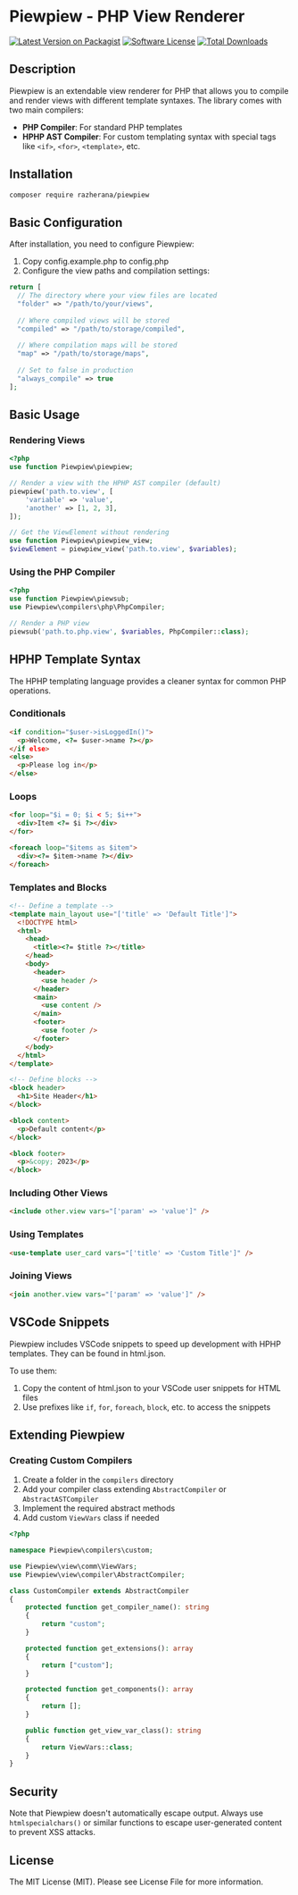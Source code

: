 # Piewpiew - PHP View Renderer

[![Latest Version on Packagist](https://img.shields.io/packagist/v/razherana/piewpiew.svg)](https://packagist.org/packages/razherana/piewpiew)
[![Software License](https://img.shields.io/badge/license-MIT-brightgreen.svg)](LICENSE.md)
[![Total Downloads](https://img.shields.io/packagist/dt/razherana/piewpiew.svg)](https://packagist.org/packages/razherana/piewpiew/stats)

## Description

Piewpiew is an extendable view renderer for PHP that allows you to compile and render views with different template syntaxes. The library comes with two main compilers:

- **PHP Compiler**: For standard PHP templates
- **HPHP AST Compiler**: For custom templating syntax with special tags like `<if>`, `<for>`, `<template>`, etc.

## Installation

```bash
composer require razherana/piewpiew
```

## Basic Configuration

After installation, you need to configure Piewpiew:

1. Copy config.example.php to config.php
2. Configure the view paths and compilation settings:

```php
return [
  // The directory where your view files are located
  "folder" => "/path/to/your/views",
  
  // Where compiled views will be stored
  "compiled" => "/path/to/storage/compiled",
  
  // Where compilation maps will be stored
  "map" => "/path/to/storage/maps",
  
  // Set to false in production
  "always_compile" => true
];
```

## Basic Usage

### Rendering Views

```php
<?php
use function Piewpiew\piewpiew;

// Render a view with the HPHP AST compiler (default)
piewpiew('path.to.view', [
    'variable' => 'value',
    'another' => [1, 2, 3],
]);

// Get the ViewElement without rendering
use function Piewpiew\piewpiew_view;
$viewElement = piewpiew_view('path.to.view', $variables);
```

### Using the PHP Compiler

```php
<?php
use function Piewpiew\piewsub;
use Piewpiew\compilers\php\PhpCompiler;

// Render a PHP view
piewsub('path.to.php.view', $variables, PhpCompiler::class);
```

## HPHP Template Syntax

The HPHP templating language provides a cleaner syntax for common PHP operations.

### Conditionals

```html
<if condition="$user->isLoggedIn()">
  <p>Welcome, <?= $user->name ?></p>
</if else>
<else>
  <p>Please log in</p>
</else>
```

### Loops

```html
<for loop="$i = 0; $i < 5; $i++">
  <div>Item <?= $i ?></div>
</for>

<foreach loop="$items as $item">
  <div><?= $item->name ?></div>
</foreach>
```

### Templates and Blocks

```html
<!-- Define a template -->
<template main_layout use="['title' => 'Default Title']">
  <!DOCTYPE html>
  <html>
    <head>
      <title><?= $title ?></title>
    </head>
    <body>
      <header>
        <use header />
      </header>
      <main>
        <use content />
      </main>
      <footer>
        <use footer />
      </footer>
    </body>
  </html>
</template>

<!-- Define blocks -->
<block header>
  <h1>Site Header</h1>
</block>

<block content>
  <p>Default content</p>
</block>

<block footer>
  <p>&copy; 2023</p>
</block>
```

### Including Other Views

```html
<include other.view vars="['param' => 'value']" />
```

### Using Templates

```html
<use-template user_card vars="['title' => 'Custom Title']" />
```

### Joining Views

```html
<join another.view vars="['param' => 'value']" />
```

## VSCode Snippets

Piewpiew includes VSCode snippets to speed up development with HPHP templates. They can be found in html.json.

To use them:

1. Copy the content of html.json to your VSCode user snippets for HTML files
2. Use prefixes like `if`, `for`, `foreach`, `block`, etc. to access the snippets

## Extending Piewpiew

### Creating Custom Compilers

1. Create a folder in the `compilers` directory
2. Add your compiler class extending `AbstractCompiler` or `AbstractASTCompiler`
3. Implement the required abstract methods
4. Add custom `ViewVars` class if needed

```php
<?php

namespace Piewpiew\compilers\custom;

use Piewpiew\view\comm\ViewVars;
use Piewpiew\view\compiler\AbstractCompiler;

class CustomCompiler extends AbstractCompiler
{
    protected function get_compiler_name(): string
    {
        return "custom";
    }

    protected function get_extensions(): array
    {
        return ["custom"];
    }

    protected function get_components(): array
    {
        return [];
    }

    public function get_view_var_class(): string
    {
        return ViewVars::class;
    }
}
```

## Security

Note that Piewpiew doesn't automatically escape output. Always use `htmlspecialchars()` or similar functions to escape user-generated content to prevent XSS attacks.

## License

The MIT License (MIT). Please see License File for more information.
